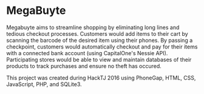 # MegaBuyte 

Megabuyte aims to streamline shopping by eliminating long lines and tedious checkout processes. Customers would add items to their
cart by scanning the barcode of the desired item using their phones. By passing a checkpoint, customers would automatically checkout
and pay for their items with a connected bank account (using CapitalOne's Nessie API). Participating stores would be able to
view and maintain databases of their products to track purchases and ensure no theft has occured. 

This project was created during HackTJ 2016 using PhoneGap, HTML, CSS, JavaScript, PHP, and SQLite3.

